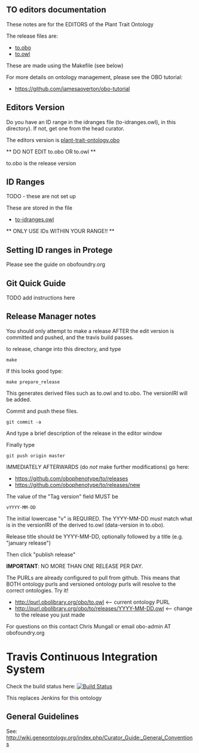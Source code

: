 ## TO editors documentation

These notes are for the EDITORS of the Plant Trait Ontology

The release files are:

 * [to.obo](to.obo)
 * [to.owl](to.owl)

These are made using the Makefile (see below)

For more details on ontology management, please see the OBO tutorial:

 * https://github.com/jamesaoverton/obo-tutorial

## Editors Version

Do you have an ID range in the idranges file (to-idranges.owl),
in this directory). If not, get one from the head curator. 

The editors version is [plant-trait-ontology.obo](plant-trait-ontology.obo)

** DO NOT EDIT to.obo OR to.owl **

to.obo is the release version

## ID Ranges

TODO - these are not set up

These are stored in the file

 * [to-idranges.owl](to-idranges.owl)

** ONLY USE IDs WITHIN YOUR RANGE!! **

## Setting ID ranges in Protege

Please see the guide on obofoundry.org
 
## Git Quick Guide

TODO add instructions here

## Release Manager notes

You should only attempt to make a release AFTER the edit version is
committed and pushed, and the travis build passes.

to release, change into this directory, and type

    make

If this looks good type:

    make prepare_release

This generates derived files such as to.owl and to.obo. The versionIRI
will be added.

Commit and push these files.

    git commit -a

And type a brief description of the release in the editor window

Finally type

    git push origin master

IMMEDIATELY AFTERWARDS (do *not* make further modifications) go here:

 * https://github.com/obophenotype/to/releases
 * https://github.com/obophenotype/to/releases/new

The value of the "Tag version" field MUST be

    vYYYY-MM-DD

The initial lowercase "v" is REQUIRED. The YYYY-MM-DD *must* match
what is in the versionIRI of the derived to.owl (data-version in
to.obo).

Release title should be YYYY-MM-DD, optionally followed by a title (e.g. "january release")

Then click "publish release"

__IMPORTANT__: NO MORE THAN ONE RELEASE PER DAY.

The PURLs are already configured to pull from github. This means that
BOTH ontology purls and versioned ontology purls will resolve to the
correct ontologies. Try it!

 * http://purl.obolibrary.org/obo/to.owl <-- current ontology PURL
 * http://purl.obolibrary.org/obo/to/releases/YYYY-MM-DD.owl <-- change to the release you just made

For questions on this contact Chris Mungall or email obo-admin AT obofoundry.org

# Travis Continuous Integration System

Check the build status here: [![Build Status](https://travis-ci.org/Planteome/to.svg?branch=master)](https://travis-ci.org/Planteome/to)

This replaces Jenkins for this ontology

## General Guidelines

See:
http://wiki.geneontology.org/index.php/Curator_Guide:_General_Conventions
